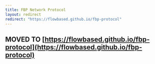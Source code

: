 ```yaml
---
title: FBP Network Protocol
layout: redirect
redirect: "https://flowbased.github.io/fbp-protocol"
---
```


## MOVED TO [https://flowbased.github.io/fbp-protocol](https://flowbased.github.io/fbp-protocol)

<link rel="canonical" href="https://flowbased.github.io/fbp-protocol">
<script>
window.location.href = 'https://flowbased.github.io/fbp-protocol';
</script>
